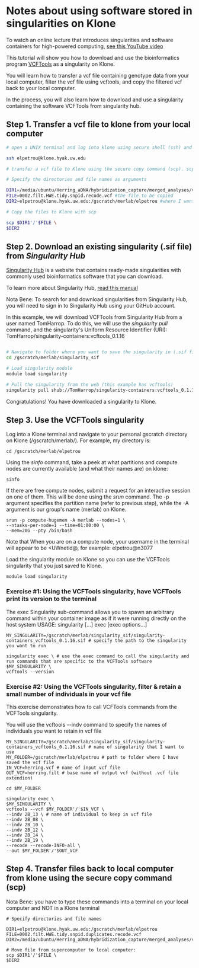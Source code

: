 # Notes about using software stored in singularities on Klone

To watch an online lecture that introduces singularities and software containers for high-powered computing, [see this YouTube video](https://www.youtube.com/watch?v=vEjLuX0ClN0&t=1276s)

This tutorial will show you how to download and use the bioinformatics program [VCFTools](https://vcftools.github.io/man_latest.html) as a singularity on Klone.

You will learn how to transfer a vcf file containing genotype data from your local computer, filter the vcf file using vcftools, and copy the filtered vcf back to your local computer.  

In the process, you will also learn how to download and use a singularity containing the software VCFTools from singularity hub.

## Step 1. Transfer a vcf file to klone from your local computer

``` bash
# open a UNIX terminal and log into klone using secure shell (ssh) and your UW netID

ssh elpetrou@klone.hyak.uw.edu

# transfer a vcf file to Klone using the secure copy command (scp). scp copies files between hosts on a network, using secure shell (ssh) for data transfer. 

# Specify the directories and file names as arguments 

DIR1=/media/ubuntu/Herring_aDNA/hybridization_capture/merged_analyses/variants_filtered #where the file lives on my local computer
FILE=0002.filt.HWE.tidy.snpid.recode.vcf #the file to be copied
DIR2=elpetrou@klone.hyak.uw.edu:/gscratch/merlab/elpetrou #where I want the file to go on Klone

# Copy the files to Klone with scp

scp $DIR1'/'$FILE \
$DIR2

```

## Step 2. Download an existing singularity (.sif file) from *Singularity Hub* 

[Singularity Hub](https://singularity-hub.org/) is a website that contains ready-made singularities with commonly used bioinformatics software that you can download.

To learn more about Singularity Hub, [read this manual](https://singularityhub.github.io/singularityhub-docs/#pancakes-getting-started)

Nota Bene: To search for and download singularities from Singularity Hub, you will need to sign in to Singularity Hub using your GitHub account.

In this example, we will download VCFTools from Singularity Hub from a user named TomHarrop. To do this, we will use the *singularity pull* command, and the singularity's Uniform Resource Identifier (URI): TomHarrop/singularity-containers:vcftools_0.1.16

``` bash

# Navigate to folder where you want to save the singularity in (.sif file)
cd /gscratch/merlab/singularity_sif

# Load singularity module
module load singularity

# Pull the singularity from the web (this example has vcftools)
singularity pull shub://TomHarrop/singularity-containers:vcftools_0.1.16

```
Congratulations! You have downloaded a singularity to Klone.

## Step 3. Use the VCFTools singularity

Log into a Klone terminal and navigate to your personal gscratch directory on Klone (/gscratch/merlab/<username>). For example, my directory is:

```
cd /gscratch/merlab/elpetrou
```
Using the *sinfo* command, take a peek at what partitions and compute nodes are currently available (and what their names are) on klone:

```
sinfo
```
If there are free compute nodes, submit a request for an interactive session on one of them.
This will be done using the *srun* command. The -p argument specifies the partition name (refer to previous step), while the -A argument is our group's name (merlab) on Klone.

```
srun -p compute-hugemem -A merlab --nodes=1 \
--ntasks-per-node=1 --time=01:00:00 \
--mem=20G --pty /bin/bash
```

Note that When you are on a compute node, your username in the terminal will appear to be <UWnetid@<nodename>, for example: elpetrou@n3077 

Load the singularity module on Klone so you can use the VCFTools singularity that you just saved to Klone.

```
module load singularity
```
### Exercise #1: Using the VCFTools singularity, have VCFTools print its version to the terminal

The exec Singularity sub-command allows you to spawn an arbitrary command within your container image as if it were running directly on the host system
USAGE: singularity [...] exec [exec options...] <container path> <command>

```
MY_SINGULARITY=/gscratch/merlab/singularity_sif/singularity-containers_vcftools_0.1.16.sif # specify the path to the singularity you want to run

singularity exec \ # use the exec command to call the singularity and run commands that are specific to the VCFTools software
$MY_SINGULARITY \
vcftools --version 

```

### Exercise #2: Using the VCFTools singularity, filter & retain a small number of individuals in your vcf file

This exercise demonstrates how to call VCFTools commands from the VCFTools singularity.

You will use the vcftools --indv command to specify the names of individuals you want to retain in vcf file

```
MY_SINGULARITY=/gscratch/merlab/singularity_sif/singularity-containers_vcftools_0.1.16.sif # name of singularity that I want to use
MY_FOLDER=/gscratch/merlab/elpetrou # path to folder where I have saved the vcf file
IN_VCF=herring.vcf # name of input vcf file
OUT_VCF=herring.filt # base name of output vcf (without .vcf file extendion)

cd $MY_FOLDER

singularity exec \
$MY_SINGULARITY \
vcftools --vcf $MY_FOLDER'/'$IN_VCF \
--indv 2B_13 \ # name of individual to keep in vcf file
--indv 2B_08 \
--indv 2B_10 \
--indv 2B_12 \
--indv 2B_14 \
--indv 2B_19 \
--recode --recode-INFO-all \
--out $MY_FOLDER'/'$OUT_VCF

```

## Step 4. Transfer files back to local computer from klone using the secure copy command (scp)
 
Nota Bene: you have to type these commands into a terminal on your local computer and NOT in a Klone terminal

```
# Specify directories and file names

DIR1=elpetrou@klone.hyak.uw.edu:/gscratch/merlab/elpetrou
FILE=0002.filt.HWE.tidy.snpid.duplicates.recode.vcf
DIR2=/media/ubuntu/Herring_aDNA/hybridization_capture/merged_analyses/variants_filtered

# Move file from supercomputer to local computer:
scp $DIR1'/'$FILE \
$DIR2

```




